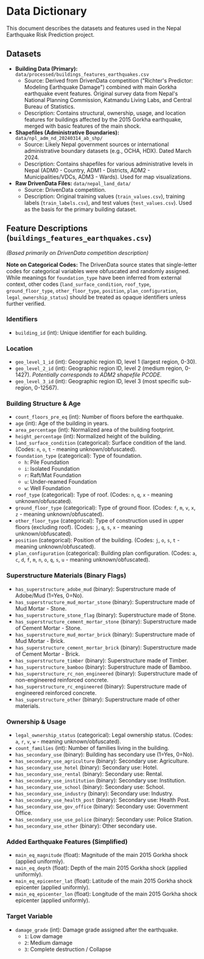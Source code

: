 # Data Dictionary

This document describes the datasets and features used in the Nepal Earthquake Risk Prediction project.

## Datasets

*   **Building Data (Primary):** `data/processed/buildings_features_earthquakes.csv`
    *   Source: Derived from DrivenData competition ("Richter's Predictor: Modeling Earthquake Damage") combined with main Gorkha earthquake event features. Original survey data from Nepal's National Planning Commission, Katmandu Living Labs, and Central Bureau of Statistics.
    *   Description: Contains structural, ownership, usage, and location features for buildings affected by the 2015 Gorkha earthquake, merged with basic features of the main shock.
*   **Shapefiles (Administrative Boundaries):** `data/npl_adm_nd_20240314_ab_shp/`
    *   Source: Likely Nepal government sources or international administrative boundary datasets (e.g., OCHA, HDX). Dated March 2024.
    *   Description: Contains shapefiles for various administrative levels in Nepal (ADM0 - Country, ADM1 - Districts, ADM2 - Municipalities/VDCs, ADM3 - Wards). Used for map visualizations.
*   **Raw DrivenData Files:** `data/nepal_land_data/`
    *   Source: DrivenData competition.
    *   Description: Original training values (`train_values.csv`), training labels (`train_labels.csv`), and test values (`test_values.csv`). Used as the basis for the primary building dataset.

## Feature Descriptions (`buildings_features_earthquakes.csv`)

*(Based primarily on DrivenData competition description)*

**Note on Categorical Codes:** The DrivenData source states that single-letter codes for categorical variables were obfuscated and randomly assigned. While meanings for `foundation_type` have been inferred from external context, other codes (`land_surface_condition`, `roof_type`, `ground_floor_type`, `other_floor_type`, `position`, `plan_configuration`, `legal_ownership_status`) should be treated as opaque identifiers unless further verified.

### Identifiers
*   `building_id` (int): Unique identifier for each building.

### Location
*   `geo_level_1_id` (int): Geographic region ID, level 1 (largest region, 0-30).
*   `geo_level_2_id` (int): Geographic region ID, level 2 (medium region, 0-1427). *Potentially corresponds to ADM2 shapefile PCODE.*
*   `geo_level_3_id` (int): Geographic region ID, level 3 (most specific sub-region, 0-12567).

### Building Structure & Age
*   `count_floors_pre_eq` (int): Number of floors before the earthquake.
*   `age` (int): Age of the building in years.
*   `area_percentage` (int): Normalized area of the building footprint.
*   `height_percentage` (int): Normalized height of the building.
*   `land_surface_condition` (categorical): Surface condition of the land. (Codes: `n`, `o`, `t` - meaning unknown/obfuscated).
*   `foundation_type` (categorical): Type of foundation.
    *   `h`: Pile Foundation
    *   `i`: Isolated Foundation
    *   `r`: Raft/Mat Foundation
    *   `u`: Under-reamed Foundation
    *   `w`: Well Foundation
*   `roof_type` (categorical): Type of roof. (Codes: `n`, `q`, `x` - meaning unknown/obfuscated).
*   `ground_floor_type` (categorical): Type of ground floor. (Codes: `f`, `m`, `v`, `x`, `z` - meaning unknown/obfuscated).
*   `other_floor_type` (categorical): Type of construction used in upper floors (excluding roof). (Codes: `j`, `q`, `s`, `x` - meaning unknown/obfuscated).
*   `position` (categorical): Position of the building. (Codes: `j`, `o`, `s`, `t` - meaning unknown/obfuscated).
*   `plan_configuration` (categorical): Building plan configuration. (Codes: `a`, `c`, `d`, `f`, `m`, `n`, `o`, `q`, `s`, `u` - meaning unknown/obfuscated).

### Superstructure Materials (Binary Flags)
*   `has_superstructure_adobe_mud` (binary): Superstructure made of Adobe/Mud (1=Yes, 0=No).
*   `has_superstructure_mud_mortar_stone` (binary): Superstructure made of Mud Mortar - Stone.
*   `has_superstructure_stone_flag` (binary): Superstructure made of Stone.
*   `has_superstructure_cement_mortar_stone` (binary): Superstructure made of Cement Mortar - Stone.
*   `has_superstructure_mud_mortar_brick` (binary): Superstructure made of Mud Mortar - Brick.
*   `has_superstructure_cement_mortar_brick` (binary): Superstructure made of Cement Mortar - Brick.
*   `has_superstructure_timber` (binary): Superstructure made of Timber.
*   `has_superstructure_bamboo` (binary): Superstructure made of Bamboo.
*   `has_superstructure_rc_non_engineered` (binary): Superstructure made of non-engineered reinforced concrete.
*   `has_superstructure_rc_engineered` (binary): Superstructure made of engineered reinforced concrete.
*   `has_superstructure_other` (binary): Superstructure made of other materials.

### Ownership & Usage
*   `legal_ownership_status` (categorical): Legal ownership status. (Codes: `a`, `r`, `v`, `w` - meaning unknown/obfuscated).
*   `count_families` (int): Number of families living in the building.
*   `has_secondary_use` (binary): Building has secondary use (1=Yes, 0=No).
*   `has_secondary_use_agriculture` (binary): Secondary use: Agriculture.
*   `has_secondary_use_hotel` (binary): Secondary use: Hotel.
*   `has_secondary_use_rental` (binary): Secondary use: Rental.
*   `has_secondary_use_institution` (binary): Secondary use: Institution.
*   `has_secondary_use_school` (binary): Secondary use: School.
*   `has_secondary_use_industry` (binary): Secondary use: Industry.
*   `has_secondary_use_health_post` (binary): Secondary use: Health Post.
*   `has_secondary_use_gov_office` (binary): Secondary use: Government Office.
*   `has_secondary_use_use_police` (binary): Secondary use: Police Station.
*   `has_secondary_use_other` (binary): Other secondary use.

### Added Earthquake Features (Simplified)
*   `main_eq_magnitude` (float): Magnitude of the main 2015 Gorkha shock (applied uniformly).
*   `main_eq_depth` (float): Depth of the main 2015 Gorkha shock (applied uniformly).
*   `main_eq_epicenter_lat` (float): Latitude of the main 2015 Gorkha shock epicenter (applied uniformly).
*   `main_eq_epicenter_lon` (float): Longitude of the main 2015 Gorkha shock epicenter (applied uniformly).

### Target Variable
*   `damage_grade` (int): Damage grade assigned after the earthquake.
    *   `1`: Low damage
    *   `2`: Medium damage
    *   `3`: Complete destruction / Collapse 